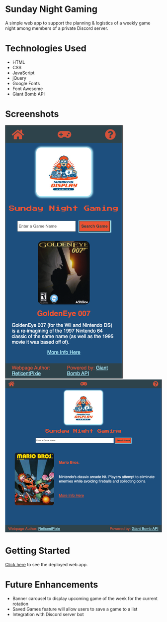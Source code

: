 # Sunday Night Gaming
A simple web app to support the planning & logistics of a weekly game night among members of a private Discord server.

# Technologies Used
* HTML
* CSS
* JavaScript
* jQuery
* Google Fonts
* Font Awesome
* Giant Bomb API

# Screenshots
![Screenshot of Mobile Layout](/assets/screen-shot-mobile.png)
![Screenshot of Desktop Layout](/assets/screen-shot-desktop.png)

# Getting Started
[Click here](https://reticentpixie.github.io/sunday-night-gaming/) to see the deployed web app.

# Future Enhancements
* Banner carousel to display upcoming game of the week for the current rotation
* Saved Games feature will allow users to save a game to a list
* Integration with Discord server bot